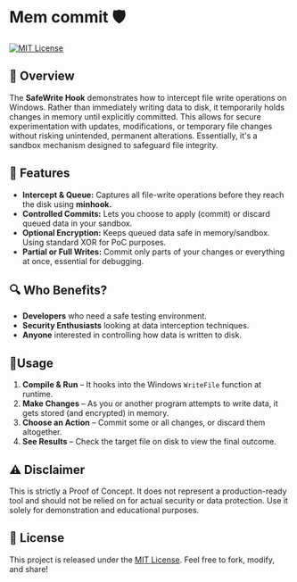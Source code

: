 # Mem commit 🛡

[![MIT License](https://img.shields.io/badge/License-MIT-yellow.svg)](LICENSE)

## 📌 **Overview**

The **SafeWrite Hook** demonstrates how to intercept file write operations on Windows. Rather than immediately writing data to disk, it temporarily holds changes in memory until explicitly committed. This allows for secure experimentation with updates, modifications, or temporary file changes without risking unintended, permanent alterations. Essentially, it's a sandbox mechanism designed to safeguard file integrity.

## 💎 **Features**

- **Intercept & Queue:** Captures all file-write operations before they reach the disk using **__minhook.__**
- **Controlled Commits:** Lets you choose to apply (commit) or discard queued data in your sandbox.
- **Optional Encryption:** Keeps queued data safe in memory/sandbox. Using standard XOR for PoC purposes.
- **Partial or Full Writes:** Commit only parts of your changes or everything at once, essential for debugging.

## 🔍 **Who Benefits?**

- **Developers** who need a safe testing environment.
- **Security Enthusiasts** looking at data interception techniques.
- **Anyone** interested in controlling how data is written to disk.

## 🧪**Usage**

1. **Compile & Run** – It hooks into the Windows `WriteFile` function at runtime.
2. **Make Changes** – As you or another program attempts to write data, it gets stored (and encrypted) in memory.
3. **Choose an Action** – Commit some or all changes, or discard them altogether.
4. **See Results** – Check the target file on disk to view the final outcome.

## ⚠️ Disclaimer

This is strictly a Proof of Concept. It does not represent a production-ready tool and should not be relied on for actual security or data protection. Use it solely for demonstration and educational purposes.

## 📜 **License**

This project is released under the [MIT License](LICENSE). Feel free to fork, modify, and share!
